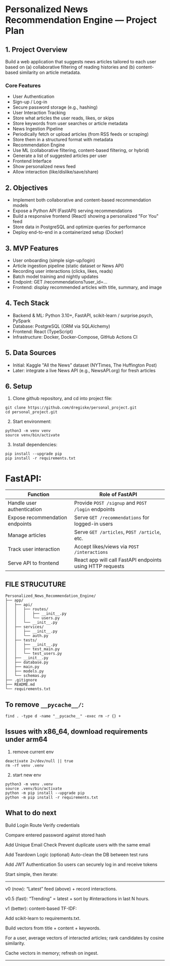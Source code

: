 # Personalized News Recommendation Engine — Project Plan

## 1. Project Overview

Build a web application that suggests news articles tailored to each user based on (a) collaborative filtering of reading histories and (b) content-based similarity on article metadata.

### Core Features
- User Authentication
- Sign-up / Log-in
- Secure password storage (e.g., hashing)
- User Interaction Tracking
- Store what articles the user reads, likes, or skips
- Store keywords from user searches or article metadata
- News Ingestion Pipeline
- Periodically fetch or upload articles (from RSS feeds or scraping)
- Store them in a structured format with metadata
- Recommendation Engine
- Use ML (collaborative filtering, content-based filtering, or hybrid)
- Generate a list of suggested articles per user
- Frontend Interface
- Show personalized news feed
- Allow interaction (like/dislike/save/share)

## 2. Objectives
- Implement both collaborative and content-based recommendation models
- Expose a Python API (FastAPI) serving recommendations
- Build a responsive frontend (React) showing a personalized "For You" feed
- Store data in PostgreSQL and optimize queries for performance
- Deploy end-to-end in a containerized setup (Docker)

## 3. MVP Features
- User onboarding (simple sign-up/login)
- Article ingestion pipeline (static dataset or News API)
- Recording user interactions (clicks, likes, reads)
- Batch model training and nightly updates
- Endpoint: GET /recommendations?user_id=...
- Frontend: display recommended articles with title, summary, and image

## 4. Tech Stack
- Backend & ML: Python 3.10+, FastAPI, scikit-learn / surprise.psych, PySpark
- Database: PostgreSQL (ORM via SQLAlchemy)
- Frontend: React (TypeScript)
- Infrastructure: Docker, Docker-Compose, GitHub Actions CI

## 5. Data Sources
- Initial: Kaggle "All the News" dataset (NYTimes, The Huffington Post)
- Later: integrate a live News API (e.g., NewsAPI.org) for fresh articles

## 6. Setup
1) Clone github repository, and cd into project file:
```
git clone https://github.com/dregiske/personal_project.git
cd personal_project.git
```

2) Start environment:
```
python3 -m venv venv
source venv/bin/activate
```

3) Install dependencies:
```
pip install --upgrade pip
pip install -r requirements.txt
```


# FastAPI:
| Function                        | Role of FastAPI                                           |
| ------------------------------- | --------------------------------------------------------- |
| Handle user authentication      | Provide `POST /signup` and `POST /login` endpoints        |
| Expose recommendation endpoints | Serve `GET /recommendations` for logged-in users          |
| Manage articles                 | Serve `GET /articles`, `POST /article`, etc.              |
| Track user interaction          | Accept likes/views via `POST /interactions`               |
| Serve API to frontend           | React app will call FastAPI endpoints using HTTP requests |


## FILE STRUCUTURE
```
Personalized_News_Recommendation_Engine/
├── app/
│	├── api/
│	│	├── routes/
│	│	│	├── __init__.py
│	│	│	└── users.py
│	│	└── __init__.py
│	├── services/
│	│	├── __init__.py
│	│	└── auth.py
│   ├── tests/
│   │   ├── __init__.py
│   │   ├── test_main.py
│	│	└── test_users.py
│   ├── __init__.py
│	├── database.py
│   ├── main.py
│	├── models.py
│	└── schemas.py
├── .gitignore
├── README.md
└── requirements.txt
```

## To remove `__pycache__/`:
```
find . -type d -name "__pycache__" -exec rm -r {} +
```

## Issues with x86_64, download requirements under arm64
1) remove current env
```
deactivate 2>/dev/null || true
rm -rf venv .venv
```
2) start new env
```
python3 -m venv .venv
source .venv/bin/activate
python -m pip install --upgrade pip
python -m pip install -r requirements.txt
```


## What to do next
Build Login Route
Verify credentials

Compare entered password against stored hash

Add Unique Email Check
Prevent duplicate users with the same email

Add Teardown Logic (optional)
Auto-clean the DB between test runs

Add JWT Authentication
So users can securely log in and receive tokens

Start simple, then iterate:

___
v0 (now): “Latest” feed (above) + record interactions.

v0.5 (fast): “Trending” = latest + sort by #interactions in last N hours.

v1 (better): content-based TF-IDF:

Add scikit-learn to requirements.txt.

Build vectors from title + content + keywords.

For a user, average vectors of interacted articles; rank candidates by cosine similarity.

Cache vectors in memory; refresh on ingest.
___